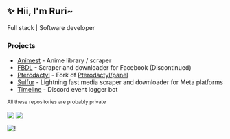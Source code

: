 ## ✨ Hii, I'm Ruri~

Full stack | Software developer

### Projects

- [Animest](https://github.com/RuriYS/Animest) - Anime library / scraper
- [FBDL](https://github.com/RuriYS/FBDL) - Scraper and downloader for Facebook (Discontinued)
- [Pterodactyl](https://github.com/RuriYS/panel) - Fork of [Pterodactyl/panel](https://github.com/pterodactyl/panel)
- [Sulfur](https://github.com/RuriYS/Sulfur) - Lightning fast media scraper and downloader for Meta platforms
- [Timeline](https://github.com/RuriYS/Timeline) - Discord event logger bot

<sub>All these repositories are probably private</sub>

<img align="center" src="https://github-readme-stats.vercel.app/api/top-langs/?username=ruriys&show_icons=true&hide_border=true&theme=transparent&hide_title=true&layout=donut"></img>
<img align="center" src="https://github-readme-stats.vercel.app/api?username=ruriys&show_icons=true&hide_border=true&theme=transparent&hide_title=true&include_all_commits=true&show=prs_merged"></img>

![!](https://skillicons.dev/icons?i=c,cs,css,go,java,js,ts,html,kotlin,php,py)
